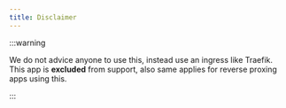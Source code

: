 ```yaml
---
title: Disclaimer
---
```


:::warning

We do not advice anyone to use this, instead use an ingress like Traefik.
This app is **excluded** from support, also same applies for reverse proxing apps using this.

:::
